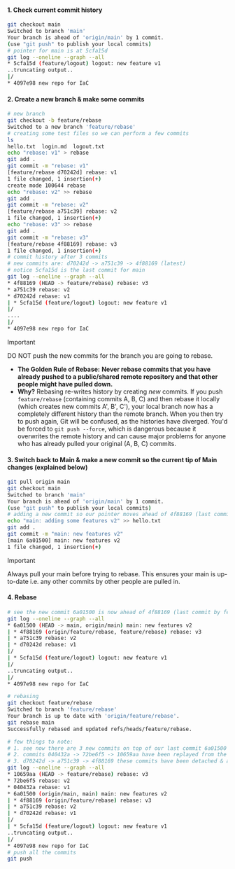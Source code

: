 #### 1. Check current commit history
```bash
git checkout main  
Switched to branch 'main'  
Your branch is ahead of 'origin/main' by 1 commit.  
(use "git push" to publish your local commits)  
# pointer for main is at 5cfa15d
git log --oneline --graph --all  
* 5cfa15d (feature/logout) logout: new feature v1  
..truncating output..
|/  
* 4097e98 new repo for IaC
```
#### 2. Create a new branch & make some commits
```bash
# new branch
git checkout -b feature/rebase  
Switched to a new branch 'feature/rebase'  
# creating some test files so we can perform a few commits
ls  
hello.txt  login.md  logout.txt  
echo "rebase: v1" > rebase  
git add .  
git commit -m "rebase: v1"  
[feature/rebase d70242d] rebase: v1  
1 file changed, 1 insertion(+)  
create mode 100644 rebase  
echo "rebase: v2" >> rebase  
git add .  
git commit -m "rebase: v2"  
[feature/rebase a751c39] rebase: v2  
1 file changed, 1 insertion(+)  
echo "rebase: v3" >> rebase  
git add .  
git commit -m "rebase: v3"  
[feature/rebase 4f88169] rebase: v3  
1 file changed, 1 insertion(+)
# commit history after 3 commits
# new commits are: d70242d -> a751c39 -> 4f88169 (latest)
# notice 5cfa15d is the last commit for main
git log --oneline --graph --all  
* 4f88169 (HEAD -> feature/rebase) rebase: v3  
* a751c39 rebase: v2  
* d70242d rebase: v1  
| * 5cfa15d (feature/logout) logout: new feature v1  
|/  
....
|/  
* 4097e98 new repo for IaC
```

> [!important]
> DO NOT push the new commits for the branch you are going to rebase.
> - **The Golden Rule of Rebase:** **Never rebase commits that you have already pushed to a public/shared remote repository and that other people might have pulled down.**
> - **Why?** Rebasing re-writes history by creating _new_ commits. If you push `feature/rebase` (containing commits A, B, C) and then rebase it locally (which creates new commits A', B', C'), your local branch now has a completely different history than the remote branch. When you then try to push again, Git will be confused, as the histories have diverged. You'd be forced to `git push --force`, which is dangerous because it overwrites the remote history and can cause major problems for anyone who has already pulled your original (A, B, C) commits.
#### 3. Switch back to Main & make a new commit so the current tip of Main changes (explained below)
```bash
git pull origin main   
git checkout main
Switched to branch 'main'  
Your branch is ahead of 'origin/main' by 1 commit.  
(use "git push" to publish your local commits) 
# adding a new commit so our pointer moves ahead of 4f88169 (last commit by feature/rebase)
echo "main: adding some features v2" >> hello.txt  
git add .  
git commit -m "main: new features v2"  
[main 6a01500] main: new features v2  
1 file changed, 1 insertion(+)
```

> [!important]
> Always pull your main before trying to rebase. This ensures your main is up-to-date i.e. any other commits by other people are pulled in.

#### 4. Rebase
```bash
# see the new commit 6a01500 is now ahead of 4f88169 (last commit by feature/rebase)
git log --oneline --graph --all  
* 6a01500 (HEAD -> main, origin/main) main: new features v2  
| * 4f88169 (origin/feature/rebase, feature/rebase) rebase: v3  
| * a751c39 rebase: v2  
| * d70242d rebase: v1  
|/  
| * 5cfa15d (feature/logout) logout: new feature v1  
|/  
..truncating output..
|/  
* 4097e98 new repo for IaC  

# rebasing
git checkout feature/rebase  
Switched to branch 'feature/rebase'  
Your branch is up to date with 'origin/feature/rebase'.  
git rebase main  
Successfully rebased and updated refs/heads/feature/rebase.  

# few things to note:
# 1. see now there are 3 new commits on top of our last commit 6a01500
# 2. commits 040432a -> 72be6f5 -> 10659aa have been replayed from the original d70242d -> a751c39 -> 4f88169 commits (in feature/rebase)
# 3. d70242d -> a751c39 -> 4f88169 these commits have been detached & are no longer seen. This is why it is extremely important that you DO NOT push your commits; imagine you pushed your commit 4f88169 then someone pulled it & s/he started working on the branch, now if decide to rebase - the entire history will be rewritten for the branch, 4f88169 commit will get detatched & be recreated with a new commit hash. Now when that other user tries to push his/her changes they will get divergent history.
git log --oneline --graph --all  
* 10659aa (HEAD -> feature/rebase) rebase: v3  
* 72be6f5 rebase: v2  
* 040432a rebase: v1  
* 6a01500 (origin/main, main) main: new features v2  
| * 4f88169 (origin/feature/rebase) rebase: v3  
| * a751c39 rebase: v2  
| * d70242d rebase: v1  
|/  
| * 5cfa15d (feature/logout) logout: new feature v1  
..truncating output..
|/  
* 4097e98 new repo for IaC
# push all the commits
git push
```